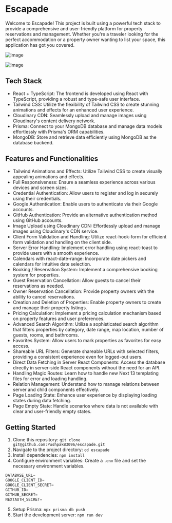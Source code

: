 # Escapade

Welcome to Escapade! This project is built using a powerful tech stack to provide a comprehensive and user-friendly platform for property reservations and management. Whether you're a traveler looking for the perfect accommodation or a property owner wanting to list your space, this application has got you covered.

![image](https://github.com/PushpakB3096/escapade/assets/44138832/d52a4bf3-69bd-4cf1-b5fc-6365561fd862)

![image](https://github.com/PushpakB3096/escapade/assets/44138832/671b67e2-cfd8-40fd-bf82-80b2869c2f2b)

## Tech Stack

- React + TypeScript: The frontend is developed using React with TypeScript, providing a robust and type-safe user interface.
- Tailwind CSS: Utilize the flexibility of Tailwind CSS to create stunning animations and effects for an enhanced user experience.
- Cloudinary CDN: Seamlessly upload and manage images using Cloudinary's content delivery network.
- Prisma: Connect to your MongoDB database and manage data models effortlessly with Prisma's ORM capabilities.
- MongoDB: Store and retrieve data efficiently using MongoDB as the database backend.

## Features and Functionalities

- Tailwind Animations and Effects: Utilize Tailwind CSS to create visually appealing animations and effects.
- Full Responsiveness: Ensure a seamless experience across various devices and screen sizes.
- Credential Authentication: Allow users to register and log in securely using their credentials.
- Google Authentication: Enable users to authenticate via their Google accounts.
- GitHub Authentication: Provide an alternative authentication method using GitHub accounts.
- Image Upload using Cloudinary CDN: Effortlessly upload and manage images using Cloudinary's CDN service.
- Client Form Validation and Handling: Utilize react-hook-form for efficient form validation and handling on the client side.
- Server Error Handling: Implement error handling using react-toast to provide users with a smooth experience.
- Calendars with react-date-range: Incorporate date pickers and calendars for intuitive date selection.
- Booking / Reservation System: Implement a comprehensive booking system for properties.
- Guest Reservation Cancellation: Allow guests to cancel their reservations as needed.
- Owner Reservation Cancellation: Provide property owners with the ability to cancel reservations.
- Creation and Deletion of Properties: Enable property owners to create and manage their property listings.
- Pricing Calculation: Implement a pricing calculation mechanism based on property features and user preferences.
- Advanced Search Algorithm: Utilize a sophisticated search algorithm that filters properties by category, date range, map location, number of guests, rooms, and bathrooms.
- Favorites System: Allow users to mark properties as favorites for easy access.
- Shareable URL Filters: Generate shareable URLs with selected filters, providing a consistent experience even for logged-out users.
- Direct Data Fetching in Server React Components: Access the database directly in server-side React components without the need for an API.
- Handling Magic Routes: Learn how to handle new Next 13 templating files for error and loading handling.
- Relation Management: Understand how to manage relations between server and child components effectively.
- Page Loading State: Enhance user experience by displaying loading states during data fetching.
- Page Empty State: Handle scenarios where data is not available with clear and user-friendly empty states.

## Getting Started

1. Clone this repository: `git clone git@github.com:PushpakB3096/escapade.git`
2. Navigate to the project directory: `cd escapade`
3. Install dependencies: `npm install`
4. Configure environment variables: Create a `.env` file and set the necessary environment variables.

```js
DATABASE_URL=
GOOGLE_CLIENT_ID=
GOOGLE_CLIENT_SECRET=
GITHUB_ID=
GITHUB_SECRET=
NEXTAUTH_SECRET=
```

5. Setup Prisma: `npx prisma db push`
6. Start the development server: `npm run dev`
